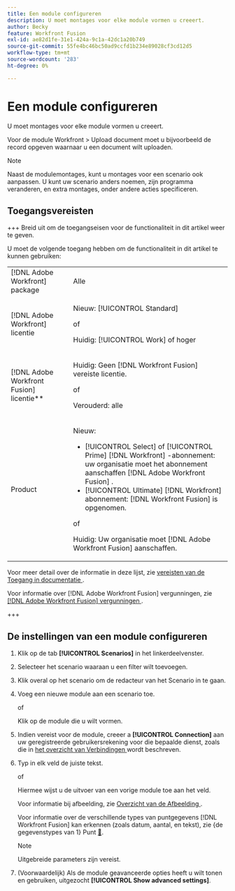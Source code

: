 ```yaml
---
title: Een module configureren
description: U moet montages voor elke module vormen u creeert.
author: Becky
feature: Workfront Fusion
exl-id: ae82d1fe-31e1-424a-9c1a-42dc1a20b749
source-git-commit: 55fe4bc46bc50ad9ccfd1b234e89028cf3cd12d5
workflow-type: tm+mt
source-wordcount: '283'
ht-degree: 0%

---
```


# Een module configureren

U moet montages voor elke module vormen u creeert.

Voor de module Workfront > Upload document moet u bijvoorbeeld de record opgeven waarnaar u een document wilt uploaden.

>[!NOTE]
>
>Naast de modulemontages, kunt u montages voor een scenario ook aanpassen. U kunt uw scenario anders noemen, zijn programma veranderen, en extra montages, onder andere acties specificeren.

## Toegangsvereisten

+++ Breid uit om de toegangseisen voor de functionaliteit in dit artikel weer te geven.

U moet de volgende toegang hebben om de functionaliteit in dit artikel te kunnen gebruiken:

<table style="table-layout:auto">
 <col> 
 <col> 
 <tbody> 
  <tr> 
   <td role="rowheader">[!DNL Adobe Workfront] package</td> 
   <td> <p>Alle</p> </td> 
  </tr> 
  <tr data-mc-conditions=""> 
   <td role="rowheader">[!DNL Adobe Workfront] licentie</td> 
   <td> <p>Nieuw: [!UICONTROL Standard]</p><p>of</p><p>Huidig: [!UICONTROL Work] of hoger</p> </td> 
  </tr> 
  <tr> 
   <td role="rowheader">[!DNL Adobe Workfront Fusion] licentie**</td> 
   <td>
   <p>Huidig: Geen [!DNL Workfront Fusion] vereiste licentie.</p>
   <p>of</p>
   <p>Verouderd: alle </p>
   </td> 
  </tr> 
  <tr> 
   <td role="rowheader">Product</td> 
   <td>
   <p>Nieuw:</p> <ul><li>[!UICONTROL Select] of [!UICONTROL Prime] [!DNL Workfront] -abonnement: uw organisatie moet het abonnement aanschaffen [!DNL Adobe Workfront Fusion] .</li><li>[!UICONTROL Ultimate] [!DNL Workfront] abonnement: [!DNL Workfront Fusion] is opgenomen.</li></ul>
   <p>of</p>
   <p>Huidig: Uw organisatie moet [!DNL Adobe Workfront Fusion] aanschaffen.</p>
   </td> 
  </tr>
 </tbody> 
</table>

Voor meer detail over de informatie in deze lijst, zie [ vereisten van de Toegang in documentatie ](/help/workfront-fusion/references/licenses-and-roles/access-level-requirements-in-documentation.md).

Voor informatie over [!DNL Adobe Workfront Fusion] vergunningen, zie [[!DNL Adobe Workfront Fusion]  vergunningen ](/help/workfront-fusion/set-up-and-manage-workfront-fusion/licensing-operations-overview/license-automation-vs-integration.md).

+++

## De instellingen van een module configureren

1. Klik op de tab **[!UICONTROL Scenarios]** in het linkerdeelvenster.
1. Selecteer het scenario waaraan u een filter wilt toevoegen.
1. Klik overal op het scenario om de redacteur van het Scenario in te gaan.
1. Voeg een nieuwe module aan een scenario toe.

   of

   Klik op de module die u wilt vormen.

1. Indien vereist voor de module, creeer a **[!UICONTROL Connection]** aan uw geregistreerde gebruikersrekening voor die bepaalde dienst, zoals die in [ het overzicht van Verbindingen ](/help/workfront-fusion/get-started-with-fusion/understand-fusion/connection-overview.md) wordt beschreven.
1. Typ in elk veld de juiste tekst.

   of

   Hiermee wijst u de uitvoer van een vorige module toe aan het veld.

   Voor informatie bij afbeelding, zie [ Overzicht van de Afbeelding ](/help/workfront-fusion/get-started-with-fusion/understand-fusion/mapping-overview.md).

   Voor informatie over de verschillende types van puntgegevens [!DNL Workfront Fusion] kan erkennen (zoals datum, aantal, en tekst), zie {de gegevenstypes van 1} Punt [&#128279;](/help/workfront-fusion/references/mapping-panel/data-types/item-data-types.md).

   >[!NOTE]
   >
   >Uitgebreide parameters zijn vereist.

1. (Voorwaardelijk) Als de module geavanceerde opties heeft u wilt tonen en gebruiken, uitgezocht **[!UICONTROL Show advanced settings]**.
